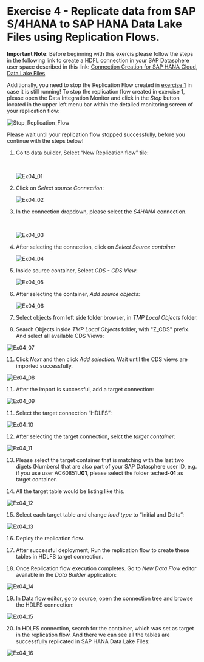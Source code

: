 # Exercise 4 - Replicate data from SAP S/4HANA to SAP HANA Data Lake Files using Replication Flows.

**Important Note**: Before beginning with this exercis please follow the steps in the following link to create a HDFL connection in your SAP Datasphere user space described in this link: [Connection Creation for SAP HANA Cloud, Data Lake Files](../connections/HDLFS/)

Additionally, you need to stop the Replication Flow created in [exercise 1](../ex1/) in case it is still running! To stop the replication flow created in exercise 1, please open the Data Integration Monitor and click in the *Stop* button located in the upper left menu bar within the detailed monitoring screen of your replication flow:

![Stop_Replication_Flow](images/Stop_Replication_Flow.jpg)

Please wait until your replication flow stopped successfully, before you continue with the steps below!

1. Go to data builder, Select “New Replication flow” tile: 

   <br>
   
   ![Ex04_01](images/Ex04_01.png)
   <br>
   
3. Click on *Select source Connection*:
   
   ![Ex04_02](images/Ex04_02.png)
   
4. In the connection dropdown, please select the *S4HANA* connection.

   <br>
   
   ![Ex04_03](images/Ex04_03.png)
   <br>
   
6. After selecting the connection, click on *Select Source container*

   ![Ex04_04](images/Ex04_04.png)
   
8. Inside source container, Select *CDS - CDS View*:
   
   ![Ex04_05](images/Ex04_05.png)
   
9. After selecting the container, *Add source objects*:
   
   ![Ex04_06](images/Ex04_06.png)
   
10. Select objects from left side folder browser, in *TMP Local Objects* folder.
   
11. Search Objects inside *TMP Local Objects* folder, with "Z_CDS" prefix. And select all available CDS Views:
   
   ![Ex04_07](images/Ex04_07.png)
   
11. Click *Next* and then click *Add selection*. Wait until the CDS views are imported successfully.
    
   ![Ex04_08](images/Ex04_08.png)
   
11. After the import is successful, add a target connection:
    
   ![Ex04_09](images/Ex04_09.png)

11. Select the target connection “HDLFS”:
    
   ![Ex04_10](images/Ex04_10.png)
   
12. After selecting the target connection, selct the *target container*:
    
   ![Ex04_11](images/Ex04_11.png)
   
13. Please select the target container that is matching with the last two digets (Numbers) that are also part of your SAP Datasphere user ID, e.g. if you use user AC60851U**01**, please select the folder teched-**01** as target container.
    
14. All the target table would be listing like this.
    
   ![Ex04_12](images/Ex04_12.png)
   
15. Select each target table and change *load type* to “Initial and Delta”:
    
   ![Ex04_13](images/Ex04_13.png)
   
16. Deploy the replication flow.
    
17. After successful deployment, Run the replication flow to create these tables in HDLFS target connection.
    
18. Once Replication flow execution completes. Go to *New Data Flow* editor available in the *Data Builder* application:
    
   ![Ex04_14](images/Ex04_14.png)
   
19. In Data flow editor, go to source, open the connection tree and browse the HDLFS connection:
    
   ![Ex04_15](images/Ex04_15.png)
   
20. In HDLFS connection, search for the container, which was set as target in the replication flow. And there we can see all the tables are successfully replicated in SAP HANA Data Lake Files:
    
   ![Ex04_16](images/Ex04_16.png)






 









